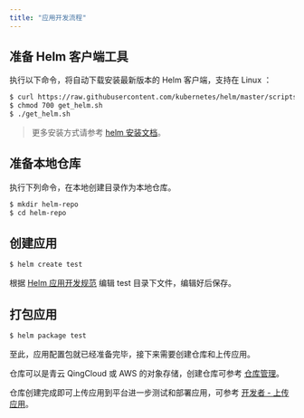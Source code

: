 ```yaml
---
title: "应用开发流程"
---
```


## 准备 Helm 客户端工具

执行以下命令，将自动下载安装最新版本的 Helm 客户端，支持在 Linux ：

```bash
$ curl https://raw.githubusercontent.com/kubernetes/helm/master/scripts/get > get_helm.sh
$ chmod 700 get_helm.sh
$ ./get_helm.sh
```

> 更多安装方式请参考 [helm 安装文档](https://github.com/helm/helm/blob/master/docs/install.md#installing-the-helm-client)。

## 准备本地仓库

执行下列命令，在本地创建目录作为本地仓库。

```bash
$ mkdir helm-repo
$ cd helm-repo
```

## 创建应用

```bash
$ helm create test
```

根据 [Helm 应用开发规范](../helm-specification) 编辑 test 目录下文件，编辑好后保存。

## 打包应用

```bash
$ helm package test
```
至此，应用配置包就已经准备完毕，接下来需要创建仓库和上传应用。

仓库可以是青云 QingCloud 或 AWS 的对象存储，创建仓库可参考 [仓库管理](../repo-guide)。

仓库创建完成即可上传应用到平台进一步测试和部署应用，可参考 [开发者 - 上传应用](../ISV-quick-start/#第二步：上传应用)。



